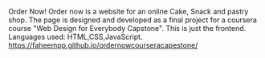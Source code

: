 Order Now!
Order now is a website for an online Cake, Snack and pastry shop. 
The page is designed and developed as a final project for a coursera course "Web Design for Everybody Capstone". This is just the frontend.
Languages used: HTML,CSS,JavaScript.
https://faheempp.github.io/ordernowcourseracapestone/
